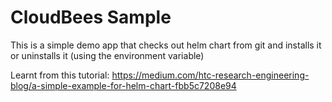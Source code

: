 # CloudBees Sample 

This is a simple demo app that checks out helm chart from git and installs it or uninstalls it (using the environment variable)

Learnt from this tutorial:  https://medium.com/htc-research-engineering-blog/a-simple-example-for-helm-chart-fbb5c7208e94
